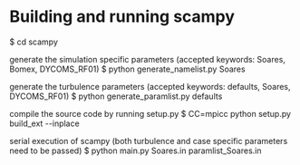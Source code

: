 Building and running scampy
===============

$ cd scampy

generate the simulation specific parameters (accepted keywords: Soares, Bomex, DYCOMS_RF01)
$ python generate_namelist.py Soares

generate the turbulence parameters (accepted keywords: defaults, Soares, DYCOMS_RF01)
$ python generate_paramlist.py defaults

compile the source code by running setup.py
$ CC=mpicc python setup.py build_ext --inplace

serial execution of scampy (both turbulence and case specific parameters need to be passed)
$ python main.py Soares.in paramlist_Soares.in
